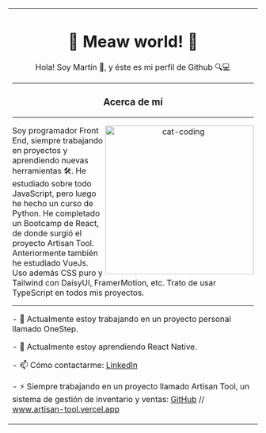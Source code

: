 <table>
  <tr>
    <td align="center">
      <h1>💫 Meaw world! 💫</h1>
      <p>Hola! Soy Martín 👋, y éste es mi perfil de Github 🔍💻</p>
      <hr>
      <h3>Acerca de mí</h3>
      <hr>
      <p>
        <img src="https://github.com/user-attachments/assets/0a3c87fe-cca9-4b40-85e5-2102cd3bc189" align="right" alt="cat-coding" width="300">
        <p align="left">Soy programador Front End, siempre trabajando en proyectos y aprendiendo nuevas herramientas 🛠️. He estudiado sobre todo JavaScript, pero luego he hecho un curso de Python. He completado un Bootcamp de React, de donde surgió el proyecto Artisan Tool. Anteriormente también he estudiado VueJs. Uso además CSS puro y Tailwind con DaisyUI, FramerMotion, etc. Trato de usar TypeScript en todos mis proyectos.
      </p>
      <hr>
      <p align="left">- 🔭 Actualmente estoy trabajando en un proyecto personal llamado OneStep.</p>
      <p align="left">- 🌱 Actualmente estoy aprendiendo React Native.</p>
      <p align="left">- 📫 Cómo contactarme: <a href="https://www.linkedin.com/in/martin-a-frangul/">LinkedIn</a></p>
      <p align="left">- ⚡ Siempre trabajando en un proyecto llamado Artisan Tool, un sistema de gestión de inventario y ventas: <a href="https://github.com/martinfrangul/artisanTool">GitHub</a> // <a href="https://www.artisan-tool.vercel.app">www.artisan-tool.vercel.app</a></p>
    </td>
  </tr>
</table>
